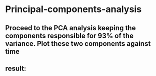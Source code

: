 # Principal-components-analysis
##  Proceed to the PCA analysis keeping the components responsible for 93% of the variance. Plot these two components against time
## result:
